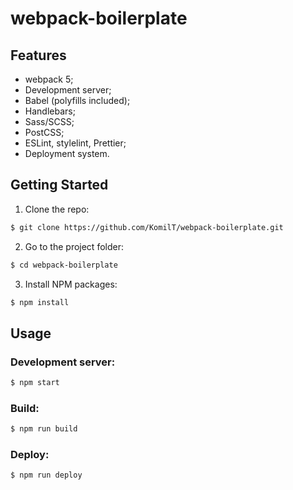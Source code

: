 # webpack-boilerplate

## Features

- webpack 5;
- Development server;
- Babel (polyfills included);
- Handlebars;
- Sass/SCSS;
- PostCSS;
- ESLint, stylelint, Prettier;
- Deployment system.

## Getting Started

1. Clone the repo:

```sh
$ git clone https://github.com/KomilT/webpack-boilerplate.git
```

2. Go to the project folder:

```sh
$ cd webpack-boilerplate
```

3. Install NPM packages:

```sh
$ npm install
```

## Usage

### Development server:

```sh
$ npm start
```

### Build:

```sh
$ npm run build
```

### Deploy:

```sh
$ npm run deploy
```
